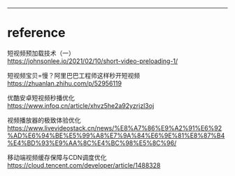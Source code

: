 
---

# reference

短视频预加载技术（一）  
<https://johnsonlee.io/2021/02/10/short-video-preloading-1/>  

短视频宝贝=慢？阿里巴巴工程师这样秒开短视频  
<https://zhuanlan.zhihu.com/p/52956119>  

优酷安卓短视频秒播优化  
<https://www.infoq.cn/article/xhvz5he2a92yzrjzl3oj>  

视频播放器的极致体验优化  
<https://www.livevideostack.cn/news/%E8%A7%86%E9%A2%91%E6%92%AD%E6%94%BE%E5%99%A8%E7%9A%84%E6%9E%81%E8%87%B4%E4%BD%93%E9%AA%8C%E4%BC%98%E5%8C%96/>  

移动端视频缓存保障与CDN调度优化
<https://cloud.tencent.com/developer/article/1488328>